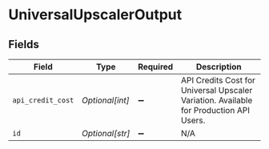 # UniversalUpscalerOutput


## Fields

| Field                                                                                  | Type                                                                                   | Required                                                                               | Description                                                                            |
| -------------------------------------------------------------------------------------- | -------------------------------------------------------------------------------------- | -------------------------------------------------------------------------------------- | -------------------------------------------------------------------------------------- |
| `api_credit_cost`                                                                      | *Optional[int]*                                                                        | :heavy_minus_sign:                                                                     | API Credits Cost for Universal Upscaler Variation. Available for Production API Users. |
| `id`                                                                                   | *Optional[str]*                                                                        | :heavy_minus_sign:                                                                     | N/A                                                                                    |